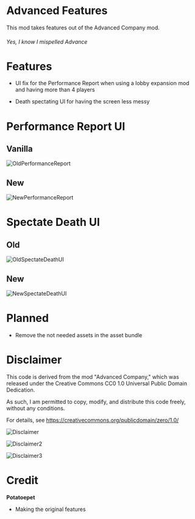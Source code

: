 # Advanced Features

This mod takes features out of the Advanced Company mod.

###### Yes, I know I mispelled Advance

# Features

- UI fix for the Performance Report when using a lobby expansion mod and having more than 4 players

- Death spectating UI for having the screen less messy

# Performance Report UI

## Vanilla
![OldPerformanceReport](https://i.imgur.com/Wfwbsda.png)

## New
![NewPerformanceReport](https://i.imgur.com/ezyXwV3.png)

# Spectate Death UI

## Old
![OldSpectateDeathUI](https://i.imgur.com/aJsIkwE.png)

## New
![NewSpectateDeathUI](https://i.imgur.com/Afl3s4Z.png)

# Planned

- Remove the not needed assets in the asset bundle

# Disclaimer

This code is derived from the mod "Advanced Company," which was released under the Creative Commons CC0 1.0 Universal Public Domain Dedication.

As such, I am permitted to copy, modify, and distribute this code freely, without any conditions.

For details, see https://creativecommons.org/publicdomain/zero/1.0/

![Disclaimer](https://i.imgur.com/OpCjUvw.png)

![Disclaimer2](https://i.imgur.com/xSTcApJ.png)

![Disclaimer3](https://i.imgur.com/hzZLCGc.png)

# Credit

**Potatoepet**


- Making the original features
